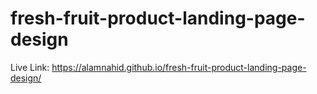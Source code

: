 ﻿# fresh-fruit-product-landing-page-design
Live Link: https://alamnahid.github.io/fresh-fruit-product-landing-page-design/
